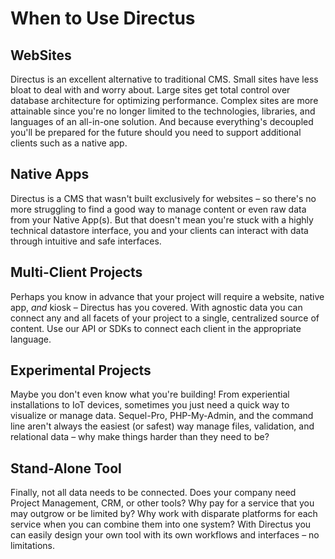 # When to Use Directus

## WebSites
Directus is an excellent alternative to traditional CMS. Small sites have less bloat to deal with and worry about. Large sites get total control over database architecture for optimizing performance. Complex sites are more attainable since you're no longer limited to the technologies, libraries, and languages of an all-in-one solution. And because everything's decoupled you'll be prepared for the future should you need to support additional clients such as a native app.

## Native Apps
Directus is a CMS that wasn't built exclusively for websites – so there's no more struggling to find a good way to manage content or even raw data from your Native App(s). But that doesn't mean you're stuck with a highly technical datastore interface, you and your clients can interact with data through intuitive and safe interfaces.

## Multi-Client Projects
Perhaps you know in advance that your project will require a website, native app, *and* kiosk – Directus has you covered. With agnostic data you can connect any and all facets of your project to a single, centralized source of content. Use our API or SDKs to connect each client in the appropriate language.

## Experimental Projects
Maybe you don't even know what you're building! From experiential installations to IoT devices, sometimes you just need a quick way to visualize or manage data. Sequel-Pro, PHP-My-Admin, and the command line aren't always the easiest (or safest) way manage files, validation, and relational data – why make things harder than they need to be?

## Stand-Alone Tool
Finally, not all data needs to be connected. Does your company need Project Management, CRM, or other tools? Why pay for a service that you may outgrow or be limited by? Why work with disparate platforms for each service when you can combine them into one system? With Directus you can easily design your own tool with its own workflows and interfaces – no limitations.
